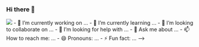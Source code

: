 ### Hi there 👋


<img src="https://capsule-render.vercel.app/api?type=Rounded&color=auto&height=60&section=header&text=Namhyun%20Github&fontSize=50" />
- 🔭 I’m currently working on ...
- 🌱 I’m currently learning ...
- 👯 I’m looking to collaborate on ...
- 🤔 I’m looking for help with ...
- 💬 Ask me about ...
- 📫 How to reach me: ...
- 😄 Pronouns: ...
- ⚡ Fun fact: ...
-->

